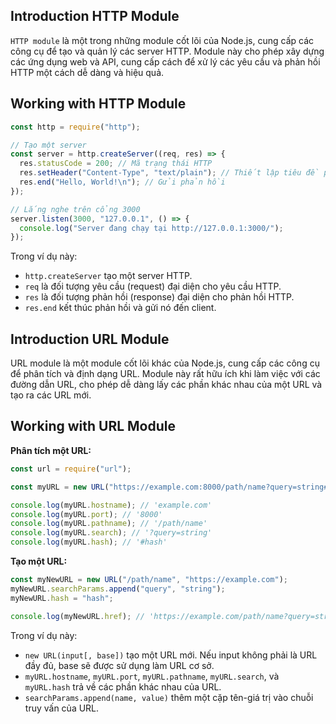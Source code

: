## Introduction HTTP Module

`HTTP module` là một trong những module cốt lõi của Node.js, cung cấp các công cụ để tạo và quản lý các server HTTP. Module này cho phép xây dựng các ứng dụng web và API, cung cấp cách để xử lý các yêu cầu và phản hồi HTTP một cách dễ dàng và hiệu quả.

## Working with HTTP Module

```js
const http = require("http");

// Tạo một server
const server = http.createServer((req, res) => {
  res.statusCode = 200; // Mã trạng thái HTTP
  res.setHeader("Content-Type", "text/plain"); // Thiết lập tiêu đề phản hồi
  res.end("Hello, World!\n"); // Gửi phản hồi
});

// Lắng nghe trên cổng 3000
server.listen(3000, "127.0.0.1", () => {
  console.log("Server đang chạy tại http://127.0.0.1:3000/");
});
```

Trong ví dụ này:

- `http.createServer` tạo một server HTTP.
- `req` là đối tượng yêu cầu (request) đại diện cho yêu cầu HTTP.
- `res` là đối tượng phản hồi (response) đại diện cho phản hồi HTTP.
- `res.end` kết thúc phản hồi và gửi nó đến client.

## Introduction URL Module

URL module là một module cốt lõi khác của Node.js, cung cấp các công cụ để phân tích và định dạng URL. Module này rất hữu ích khi làm việc với các đường dẫn URL, cho phép dễ dàng lấy các phần khác nhau của một URL và tạo ra các URL mới.

## Working with URL Module

**Phân tích một URL:**

```js
const url = require("url");

const myURL = new URL("https://example.com:8000/path/name?query=string#hash");

console.log(myURL.hostname); // 'example.com'
console.log(myURL.port); // '8000'
console.log(myURL.pathname); // '/path/name'
console.log(myURL.search); // '?query=string'
console.log(myURL.hash); // '#hash'
```

**Tạo một URL:**

```js
const myNewURL = new URL("/path/name", "https://example.com");
myNewURL.searchParams.append("query", "string");
myNewURL.hash = "hash";

console.log(myNewURL.href); // 'https://example.com/path/name?query=string#hash'
```

Trong ví dụ này:

- `new URL(input[, base])` tạo một URL mới. Nếu input không phải là URL đầy đủ, base sẽ được sử dụng làm URL cơ sở.
- `myURL.hostname`, `myURL.port`, `myURL.pathname`, `myURL.search`, và `myURL.hash` trả về các phần khác nhau của URL.
- `searchParams.append(name, value)` thêm một cặp tên-giá trị vào chuỗi truy vấn của URL.
